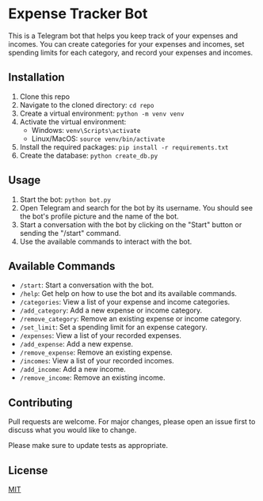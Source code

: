 
# Expense Tracker Bot

This is a Telegram bot that helps you keep track of your expenses and incomes. You can create categories for your expenses and incomes, set spending limits for each category, and record your expenses and incomes.

## Installation

1. Clone this repo
2. Navigate to the cloned directory: `cd repo`
3. Create a virtual environment: `python -m venv venv`
4. Activate the virtual environment:
   * Windows: `venv\Scripts\activate`
   * Linux/MacOS: `source venv/bin/activate`
5. Install the required packages: `pip install -r requirements.txt`
6. Create the database: `python create_db.py`

## Usage

1. Start the bot: `python bot.py`
2. Open Telegram and search for the bot by its username. You should see the bot's profile picture and the name of the bot.
3. Start a conversation with the bot by clicking on the "Start" button or sending the "/start" command.
4. Use the available commands to interact with the bot.

## Available Commands

* `/start`: Start a conversation with the bot.
* `/help`: Get help on how to use the bot and its available commands.
* `/categories`: View a list of your expense and income categories.
* `/add_category`: Add a new expense or income category.
* `/remove_category`: Remove an existing expense or income category.
* `/set_limit`: Set a spending limit for an expense category.
* `/expenses`: View a list of your recorded expenses.
* `/add_expense`: Add a new expense.
* `/remove_expense`: Remove an existing expense.
* `/incomes`: View a list of your recorded incomes.
* `/add_income`: Add a new income.
* `/remove_income`: Remove an existing income.

## Contributing

Pull requests are welcome. For major changes, please open an issue first to discuss what you would like to change.

Please make sure to update tests as appropriate.

## License

[MIT](https://choosealicense.com/licenses/mit/)
